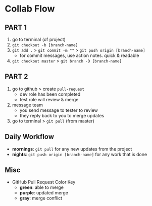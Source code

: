 # Collab Flow

## PART 1
1. go to terminal (of project)
2. `git checkout -b [branch-name]`
3. `git add .` > `git commit -m ""` > `git push origin [branch-name]`
   - for commit messages, use action notes. quick & readable
4. `git checkout master` > `git branch -D [branch-name]`

## PART 2
1. go to github > create `pull-request`
   - dev role has been completed
   - test role will review & merge
2. message team
   - you send message to tester to review
   - they reply back to you to merge updates
3. go to terminal > `git pull` (from master)

## Daily Workflow
- **mornings**: `git pull` for any new updates from the project
- **nights**: `git push origin [branch-name]` for any work that is done

## Misc
- GitHub Pull Request Color Key
  - **green**: able to merge
  - **purple**: updated merge
  - **gray**: merge conflict
